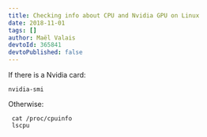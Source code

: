 ```yaml
---
title: Checking info about CPU and Nvidia GPU on Linux
date: 2018-11-01
tags: []
author: Maël Valais
devtoId: 365841
devtoPublished: false
---
```


If there is a Nvidia card:

    nvidia-smi

Otherwise:

     cat /proc/cpuinfo
     lscpu
